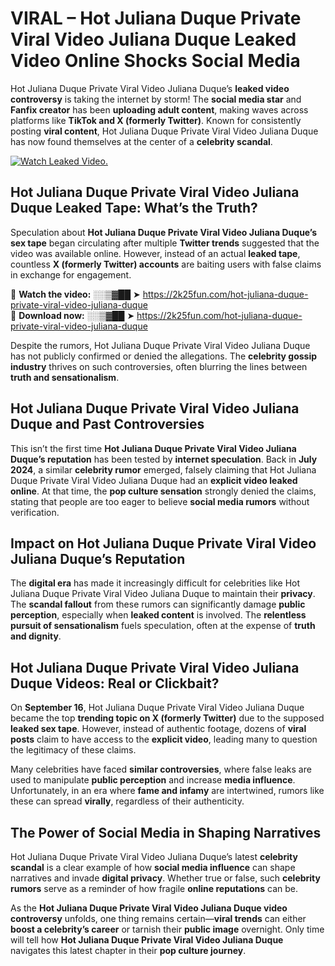 # VIRAL – Hot Juliana Duque Private Viral Video Juliana Duque Leaked Video Online Shocks Social Media 

Hot Juliana Duque Private Viral Video Juliana Duque’s **leaked video controversy** is taking the internet by storm! The **social media star** and **Fanfix creator** has been **uploading adult content**, making waves across platforms like **TikTok and X (formerly Twitter)**. Known for consistently posting **viral content**, Hot Juliana Duque Private Viral Video Juliana Duque has now found themselves at the center of a **celebrity scandal**.  

[![Watch Leaked Video.](https://miro.medium.com/v2/resize:fit:828/format:webp/1*cilzJN44JGOrTw9NJCrNHA.gif "Watch Leaked Video")](https://2k25fun.com/hot-juliana-duque-private-viral-video-juliana-duque)

## **Hot Juliana Duque Private Viral Video Juliana Duque Leaked Tape: What’s the Truth?**  
Speculation about **Hot Juliana Duque Private Viral Video Juliana Duque’s sex tape** began circulating after multiple **Twitter trends** suggested that the video was available online. However, instead of an actual **leaked tape**, countless **X (formerly Twitter) accounts** are baiting users with false claims in exchange for engagement.  

🔹 **Watch the video:** ░░▒▓██ ➤ https://2k25fun.com/hot-juliana-duque-private-viral-video-juliana-duque  
🔹 **Download now:** ░░▒▓██ ➤ https://2k25fun.com/hot-juliana-duque-private-viral-video-juliana-duque  

Despite the rumors, Hot Juliana Duque Private Viral Video Juliana Duque has not publicly confirmed or denied the allegations. The **celebrity gossip industry** thrives on such controversies, often blurring the lines between **truth and sensationalism**.  

## **Hot Juliana Duque Private Viral Video Juliana Duque and Past Controversies**  
This isn’t the first time **Hot Juliana Duque Private Viral Video Juliana Duque’s reputation** has been tested by **internet speculation**. Back in **July 2024**, a similar **celebrity rumor** emerged, falsely claiming that Hot Juliana Duque Private Viral Video Juliana Duque had an **explicit video leaked online**. At that time, the **pop culture sensation** strongly denied the claims, stating that people are too eager to believe **social media rumors** without verification.  

## **Impact on Hot Juliana Duque Private Viral Video Juliana Duque’s Reputation**  
The **digital era** has made it increasingly difficult for celebrities like Hot Juliana Duque Private Viral Video Juliana Duque to maintain their **privacy**. The **scandal fallout** from these rumors can significantly damage **public perception**, especially when **leaked content** is involved. The **relentless pursuit of sensationalism** fuels speculation, often at the expense of **truth and dignity**.  

## **Hot Juliana Duque Private Viral Video Juliana Duque Videos: Real or Clickbait?**  
On **September 16**, Hot Juliana Duque Private Viral Video Juliana Duque became the top **trending topic on X (formerly Twitter)** due to the supposed **leaked sex tape**. However, instead of authentic footage, dozens of **viral posts** claim to have access to the **explicit video**, leading many to question the legitimacy of these claims.  

Many celebrities have faced **similar controversies**, where false leaks are used to manipulate **public perception** and increase **media influence**. Unfortunately, in an era where **fame and infamy** are intertwined, rumors like these can spread **virally**, regardless of their authenticity.  

## **The Power of Social Media in Shaping Narratives**  
Hot Juliana Duque Private Viral Video Juliana Duque’s latest **celebrity scandal** is a clear example of how **social media influence** can shape narratives and invade **digital privacy**. Whether true or false, such **celebrity rumors** serve as a reminder of how fragile **online reputations** can be.  

As the **Hot Juliana Duque Private Viral Video Juliana Duque video controversy** unfolds, one thing remains certain—**viral trends** can either **boost a celebrity’s career** or tarnish their **public image** overnight. Only time will tell how **Hot Juliana Duque Private Viral Video Juliana Duque** navigates this latest chapter in their **pop culture journey**. 